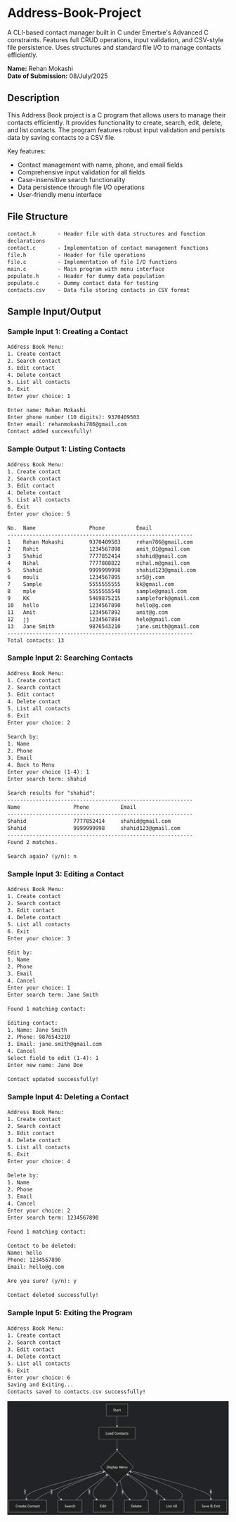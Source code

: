 # Address-Book-Project
A CLI-based contact manager built in C under Emertxe's Advanced C constraints. Features full CRUD operations, input validation, and CSV-style file persistence. Uses structures and standard file I/O to manage contacts efficiently.

**Name:** Rehan Mokashi  
**Date of Submission:** 08/July/2025  

## Description
This Address Book project is a C program that allows users to manage their contacts efficiently. It provides functionality to create, search, edit, delete, and list contacts. The program features robust input validation and persists data by saving contacts to a CSV file.

Key features:
- Contact management with name, phone, and email fields
- Comprehensive input validation for all fields
- Case-insensitive search functionality
- Data persistence through file I/O operations
- User-friendly menu interface

## File Structure
```
contact.h       - Header file with data structures and function declarations
contact.c       - Implementation of contact management functions
file.h          - Header for file operations
file.c          - Implementation of file I/O functions
main.c          - Main program with menu interface
populate.h      - Header for dummy data population
populate.c      - Dummy contact data for testing
contacts.csv    - Data file storing contacts in CSV format
```

## Sample Input/Output

### Sample Input 1: Creating a Contact
```
Address Book Menu:
1. Create contact
2. Search contact
3. Edit contact
4. Delete contact
5. List all contacts
6. Exit
Enter your choice: 1

Enter name: Rehan Mokashi
Enter phone number (10 digits): 9370409503
Enter email: rehanmokashi786@gmail.com
Contact added successfully!
```

### Sample Output 1: Listing Contacts
```
Address Book Menu:
1. Create contact
2. Search contact
3. Edit contact
4. Delete contact
5. List all contacts
6. Exit
Enter your choice: 5

No.  Name                 Phone          Email                         
-----------------------------------------------------------
1    Rehan Mokashi        9370409503     rehan786@gmail.com           
2    Rohit                1234567898     amit_01@gmail.com            
3    Shahid               7777852414     shahid@gmail.com             
4    Nihal                7777888822     nihal.m@gmail.com            
5    Shahid               9999999998     shahid123@gmail.com          
6    mouli                1234567895     sr5@j.com                    
7    Sample               5555555555     kk@gmail.com                 
8    mple                 5555555548     sample@gmail.com             
9    KK                   5469875215     samplefork@gmail.com         
10   hello                1234567890     hello@g.com                  
11   Amit                 1234567892     amit@g.com                   
12   jj                   1234567894     helo@gmail.com               
13   Jane Smith           9876543210     jane.smith@gmail.com         
-----------------------------------------------------------
Total contacts: 13
```

### Sample Input 2: Searching Contacts
```
Address Book Menu:
1. Create contact
2. Search contact
3. Edit contact
4. Delete contact
5. List all contacts
6. Exit
Enter your choice: 2

Search by:
1. Name
2. Phone
3. Email
4. Back to Menu
Enter your choice (1-4): 1
Enter search term: shahid

Search results for "shahid":
-----------------------------------------------------------
Name                 Phone          Email                         
-----------------------------------------------------------
Shahid               7777852414     shahid@gmail.com             
Shahid               9999999998     shahid123@gmail.com          
-----------------------------------------------------------
Found 2 matches.

Search again? (y/n): n
```

### Sample Input 3: Editing a Contact
```
Address Book Menu:
1. Create contact
2. Search contact
3. Edit contact
4. Delete contact
5. List all contacts
6. Exit
Enter your choice: 3

Edit by:
1. Name
2. Phone
3. Email
4. Cancel
Enter your choice: 1
Enter search term: Jane Smith

Found 1 matching contact:

Editing contact:
1. Name: Jane Smith
2. Phone: 9876543210
3. Email: jane.smith@gmail.com
4. Cancel
Select field to edit (1-4): 1
Enter new name: Jane Doe

Contact updated successfully!
```

### Sample Input 4: Deleting a Contact
```
Address Book Menu:
1. Create contact
2. Search contact
3. Edit contact
4. Delete contact
5. List all contacts
6. Exit
Enter your choice: 4

Delete by:
1. Name
2. Phone
3. Email
4. Cancel
Enter your choice: 2
Enter search term: 1234567890

Found 1 matching contact:

Contact to be deleted:
Name: hello
Phone: 1234567890
Email: hello@g.com

Are you sure? (y/n): y

Contact deleted successfully!
```

### Sample Input 5: Exiting the Program
```
Address Book Menu:
1. Create contact
2. Search contact
3. Edit contact
4. Delete contact
5. List all contacts
6. Exit
Enter your choice: 6
Saving and Exiting...
Contacts saved to contacts.csv successfully!
```
![Alt text](Flow.jpeg)
